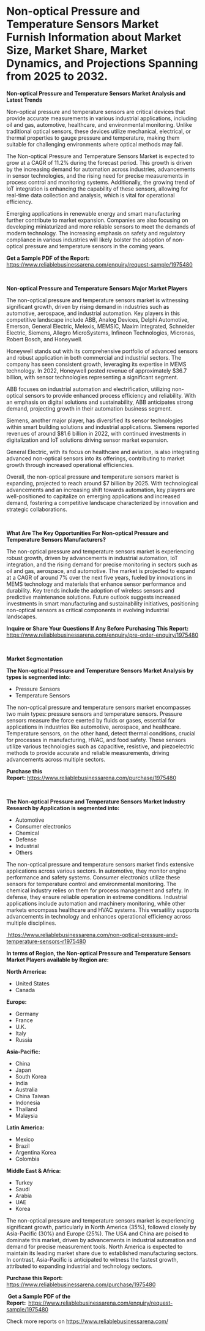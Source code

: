 <p><h1>Non-optical Pressure and Temperature Sensors Market Furnish Information about Market Size, Market Share, Market Dynamics, and Projections Spanning from 2025 to 2032.</h1></p><p><strong>Non-optical Pressure and Temperature Sensors Market Analysis and Latest Trends</strong></p>
<p><p>Non-optical pressure and temperature sensors are critical devices that provide accurate measurements in various industrial applications, including oil and gas, automotive, healthcare, and environmental monitoring. Unlike traditional optical sensors, these devices utilize mechanical, electrical, or thermal properties to gauge pressure and temperature, making them suitable for challenging environments where optical methods may fail.</p><p>The Non-optical Pressure and Temperature Sensors Market is expected to grow at a CAGR of 11.2% during the forecast period. This growth is driven by the increasing demand for automation across industries, advancements in sensor technologies, and the rising need for precise measurements in process control and monitoring systems. Additionally, the growing trend of IoT integration is enhancing the capability of these sensors, allowing for real-time data collection and analysis, which is vital for operational efficiency. </p><p>Emerging applications in renewable energy and smart manufacturing further contribute to market expansion. Companies are also focusing on developing miniaturized and more reliable sensors to meet the demands of modern technology. The increasing emphasis on safety and regulatory compliance in various industries will likely bolster the adoption of non-optical pressure and temperature sensors in the coming years.</p></p>
<p><strong>Get a Sample PDF of the Report:&nbsp;</strong> <a href="https://www.reliablebusinessarena.com/enquiry/request-sample/1975480?utm_campaign=2288&utm_medium=2&utm_source=Github&utm_content=ia&utm_term=13022025&utm_id=non-optical-pressure-and-temperature-sensors">https://www.reliablebusinessarena.com/enquiry/request-sample/1975480</a></p>
<p>&nbsp;</p>
<p><strong>Non-optical Pressure and Temperature Sensors Major Market Players</strong></p>
<p><p>The non-optical pressure and temperature sensors market is witnessing significant growth, driven by rising demand in industries such as automotive, aerospace, and industrial automation. Key players in this competitive landscape include ABB, Analog Devices, Delphi Automotive, Emerson, General Electric, Melexis, MEMSIC, Maxim Integrated, Schneider Electric, Siemens, Allegro MicroSystems, Infineon Technologies, Micronas, Robert Bosch, and Honeywell.</p><p>Honeywell stands out with its comprehensive portfolio of advanced sensors and robust application in both commercial and industrial sectors. The company has seen consistent growth, leveraging its expertise in MEMS technology. In 2022, Honeywell posted revenue of approximately $36.7 billion, with sensor technologies representing a significant segment.</p><p>ABB focuses on industrial automation and electrification, utilizing non-optical sensors to provide enhanced process efficiency and reliability. With an emphasis on digital solutions and sustainability, ABB anticipates strong demand, projecting growth in their automation business segment.</p><p>Siemens, another major player, has diversified its sensor technologies within smart building solutions and industrial applications. Siemens reported revenues of around $81.6 billion in 2022, with continued investments in digitalization and IoT solutions driving sensor market expansion.</p><p>General Electric, with its focus on healthcare and aviation, is also integrating advanced non-optical sensors into its offerings, contributing to market growth through increased operational efficiencies.</p><p>Overall, the non-optical pressure and temperature sensors market is expanding, projected to reach around $7 billion by 2025. With technological advancements and an increasing shift towards automation, key players are well-positioned to capitalize on emerging applications and increased demand, fostering a competitive landscape characterized by innovation and strategic collaborations.</p></p>
<p>&nbsp;</p>
<p><strong>What Are The Key Opportunities For Non-optical Pressure and Temperature Sensors Manufacturers?</strong></p>
<p><p>The non-optical pressure and temperature sensors market is experiencing robust growth, driven by advancements in industrial automation, IoT integration, and the rising demand for precise monitoring in sectors such as oil and gas, aerospace, and automotive. The market is projected to expand at a CAGR of around 7% over the next five years, fueled by innovations in MEMS technology and materials that enhance sensor performance and durability. Key trends include the adoption of wireless sensors and predictive maintenance solutions. Future outlook suggests increased investments in smart manufacturing and sustainability initiatives, positioning non-optical sensors as critical components in evolving industrial landscapes.</p></p>
<p><strong>Inquire or Share Your Questions If Any Before Purchasing This Report:</strong> <a href="https://www.reliablebusinessarena.com/enquiry/pre-order-enquiry/1975480?utm_campaign=2288&utm_medium=2&utm_source=Github&utm_content=ia&utm_term=13022025&utm_id=non-optical-pressure-and-temperature-sensors">https://www.reliablebusinessarena.com/enquiry/pre-order-enquiry/1975480</a></p>
<p>&nbsp;</p>
<p><strong>Market Segmentation</strong></p>
<p><strong>The Non-optical Pressure and Temperature Sensors Market Analysis by types is segmented into:</strong></p>
<p><ul><li>Pressure Sensors</li><li>Temperature Sensors</li></ul></p>
<p><p>The non-optical pressure and temperature sensors market encompasses two main types: pressure sensors and temperature sensors. Pressure sensors measure the force exerted by fluids or gases, essential for applications in industries like automotive, aerospace, and healthcare. Temperature sensors, on the other hand, detect thermal conditions, crucial for processes in manufacturing, HVAC, and food safety. These sensors utilize various technologies such as capacitive, resistive, and piezoelectric methods to provide accurate and reliable measurements, driving advancements across multiple sectors.</p></p>
<p><strong>Purchase this Report:&nbsp;</strong><a href="https://www.reliablebusinessarena.com/purchase/1975480?utm_campaign=2288&utm_medium=2&utm_source=Github&utm_content=ia&utm_term=13022025&utm_id=non-optical-pressure-and-temperature-sensors">https://www.reliablebusinessarena.com/purchase/1975480</a></p>
<p>&nbsp;</p>
<p><strong>The Non-optical Pressure and Temperature Sensors Market Industry Research by Application is segmented into:</strong></p>
<p><ul><li>Automotive</li><li>Consumer electronics</li><li>Chemical</li><li>Defense</li><li>Industrial</li><li>Others</li></ul></p>
<p><p>The non-optical pressure and temperature sensors market finds extensive applications across various sectors. In automotive, they monitor engine performance and safety systems. Consumer electronics utilize these sensors for temperature control and environmental monitoring. The chemical industry relies on them for process management and safety. In defense, they ensure reliable operation in extreme conditions. Industrial applications include automation and machinery monitoring, while other markets encompass healthcare and HVAC systems. This versatility supports advancements in technology and enhances operational efficiency across multiple disciplines.</p></p>
<p><a href="https://www.reliablebusinessarena.com/non-optical-pressure-and-temperature-sensors-r1975480?utm_campaign=2288&utm_medium=2&utm_source=Github&utm_content=ia&utm_term=13022025&utm_id=non-optical-pressure-and-temperature-sensors">&nbsp;https://www.reliablebusinessarena.com/non-optical-pressure-and-temperature-sensors-r1975480</a></p>
<p><strong>In terms of Region, the Non-optical Pressure and Temperature Sensors Market Players available by Region are:</strong></p>
<p>
    <p> <strong> North America: </strong>
        <ul>
            <li>United States</li>
            <li>Canada</li>
        </ul>
        </p> 
    <p> <strong> Europe: </strong>
        <ul>
            <li>Germany</li>
            <li>France</li>
            <li>U.K.</li>
            <li>Italy</li>
            <li>Russia</li>
        </ul>
        </p> 
    <p> <strong> Asia-Pacific: </strong>
        <ul>
            <li>China</li>
            <li>Japan</li>
            <li>South Korea</li>
            <li>India</li>
            <li>Australia</li>
            <li>China Taiwan</li>
            <li>Indonesia</li>
            <li>Thailand</li>
            <li>Malaysia</li>
        </ul>
        </p> 
    <p> <strong> Latin America: </strong>
        <ul>
            <li>Mexico</li>
            <li>Brazil</li>
            <li>Argentina Korea</li>
            <li>Colombia</li>
        </ul>
        </p> 
    <p> <strong> Middle East & Africa: </strong>
        <ul>
            <li>Turkey</li>
            <li>Saudi</li>
            <li>Arabia</li>
            <li>UAE</li>
            <li>Korea</li>
        </ul>
    </p>
    </p>
<p><p>The non-optical pressure and temperature sensors market is experiencing significant growth, particularly in North America (35%), followed closely by Asia-Pacific (30%) and Europe (25%). The USA and China are poised to dominate this market, driven by advancements in industrial automation and demand for precise measurement tools. North America is expected to maintain its leading market share due to established manufacturing sectors. In contrast, Asia-Pacific is anticipated to witness the fastest growth, attributed to expanding industrial and technology sectors.</p></p>
<p><strong>Purchase this Report: </strong><a href="https://www.reliablebusinessarena.com/purchase/1975480?utm_campaign=2288&utm_medium=2&utm_source=Github&utm_content=ia&utm_term=13022025&utm_id=non-optical-pressure-and-temperature-sensors">https://www.reliablebusinessarena.com/purchase/1975480</a></p>
<p>&nbsp;<strong>Get a Sample PDF of the Report:&nbsp;&nbsp;</strong><a href="https://www.reliablebusinessarena.com/enquiry/request-sample/1975480?utm_campaign=2288&utm_medium=2&utm_source=Github&utm_content=ia&utm_term=13022025&utm_id=non-optical-pressure-and-temperature-sensors">https://www.reliablebusinessarena.com/enquiry/request-sample/1975480</a></p>
<p><strong></strong></p>
<p>Check more reports on <a href="https://www.reliablebusinessarena.com/?utm_campaign=2288&utm_medium=2&utm_source=Github&utm_content=ia&utm_term=13022025&utm_id=non-optical-pressure-and-temperature-sensors">https://www.reliablebusinessarena.com/</a></p>